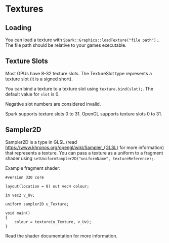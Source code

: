 # Textures

## Loading
You can load a texture with `Spark::Graphics::loadTexture("file path");`.
The file path should be relative to your games executable.

## Texture Slots
Most GPUs have 8-32 texture slots.
The TextureSlot type represents a texture slot (it is a signed short).

You can bind a texture to a texture slot using `texture.bind(slot);`.
The default value for `slot` is 0.

Negative slot numbers are considered invalid.

Spark supports texture slots 0 to 31.
OpenGL supports texture slots 0 to 31.

## Sampler2D
Sampler2D is a type in GLSL (read https://www.khronos.org/opengl/wiki/Sampler_(GLSL) for more information) that represents a texture.
You can pass a texture as a uniform to a fragment shader using `setUniformSampler2D("uniformName", textureReference);`.

Example fragment shader:
```
#version 330 core

layout(location = 0) out vec4 colour;

in vec2 v_Uv;

uniform sampler2D u_Texture;

void main()
{
	colour = texture(u_Texture, v_Uv);
}
```

Read the shader documentation for more information.